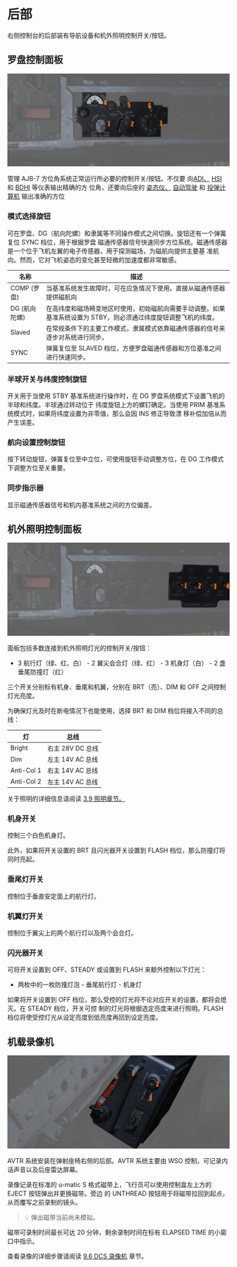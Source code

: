# 后部

右侧控制台的后部装有导航设备和机外照明控制开关/按钮。

## 罗盘控制面板

![CompassCtl](../../../img/pilot_comp_panel.jpg)

管理 AJB-7 方位角系统正常运行所必要的控制开关/按钮。不仅要
向[ADI、](../../pilot/flight_director_group.md#attitude-director-indicator)
[HSI](../../pilot/flight_director_group.md#horizontal-situation-indicator) 和
[BDHI](../../wso/upfront_indicators.md#bearing-distance-heading-indicator-bdhi) 等仪表输出精确的方
位角，还要向后座的 [姿态仪、](../../wso/upfront_indicators.md#attitude-indicator)
[自动驾驶](../../../systems/flight_controls_gear/flight_controls.md#auotmatic-flight-control-system-afcs)
和 [投弹计算机](../../../systems/weapon_systems/wrcs.md) 输出准确的方位

### 模式选择旋钮

可在罗盘、DG（航向陀螺）和隶属等不同操作模式之间切换。旋钮还有一个弹簧复位 SYNC 档位，用于根据罗盘
磁通传感器信号快速同步方位系统。磁通传感器是一个位于飞机左翼的电子传感器，用于探测磁场，为磁航向提供主要基
准航向。然而，它对飞机姿态的变化甚至轻微的加速度都非常敏感。

| 名称          | 描述                                                                                                              |
| ------------- | ----------------------------------------------------------------------------------------------------------------- |
| COMP (罗盘)   | 当基准系统发生故障时，可在应急情况下使用。直接从磁通传感器提供磁航向                                                  |
| DG (航向陀螺) | 在高纬度和磁场畸变地区时使用，初始磁航向需要手动调整。如果基准系统设置为 STBY，则必须通过纬度旋钮调整飞机的纬度。 |
| Slaved        | 在常规条件下的主要工作模式，隶属模式依靠磁通传感器的信号来逐步对系统进行同步。                                        |
| SYNC          | 弹簧复位至 SLAVED 档位，方便罗盘磁通传感器和方位基准之间进行快速同步。                                                |

### 半球开关与纬度控制旋钮

开关用于当使用 STBY 基准系统进行操作时，在 DG 罗盘系统模式下设置飞机的半球和纬度。半球通过转动位于
纬度旋钮上方的螺钉确定。当使用 PRIM 基准系统模式时，如果将纬度设置为非零值，那么会因 INS 修正导致漂
移补偿加倍从而产生误差。

### 航向设置控制旋钮

按下转动旋钮，弹簧复位至中立位，可使用旋钮手动调整方位，在 DG 工作模式下调整方位至关重要。

### 同步指示器

显示磁通传感器信号和机内基准系统之间的方位偏差。

## 机外照明控制面板

![ExtLights](../../../img/pilot_ext_lights_panel.jpg)

面板包括多数连接到机外照明灯光的控制开关/按钮：

- 3 航行灯（绿、红、白） - 2 翼尖会合灯（绿、红） - 3 机身灯（白） - 2 盏垂尾防撞灯（红）

三个开关分别标有机身、垂尾和机翼，分别在 BRT（亮）、DIM 和 OFF 之间控制灯光亮度。

为确保灯光及时在断电情况下也能使用，选择 BRT 和 DIM 档位将接入不同的总线：

| 灯         | 总线             |
| ---------- | ---------------- |
| Bright     | 右主 28V DC 总线 |
| Dim        | 左主 14V AC 总线 |
| Anti-Col 1 | 右主 14V AC 总线 |
| Anti-Col 2 | 左主 14V AC 总线 |

关于照明的详细信息请阅读 [3.9 照明章节。](../../../systems/lighting.md#exterior-lighting)

### 机身开关

控制三个白色机身灯。

此外，如果将开关设置的 BRT 且闪光器开关设置到 FLASH 档位，那么防撞灯将同时亮起。

### 垂尾灯开关

控制位于垂直安定面上的航行灯。

### 机翼灯开关

控制位于翼尖上的两个航行灯以及两个会合灯。

### 闪光器开关

可将开关设置到 OFF、STEADY 或设置到 FLASH 来额外控制以下灯光：

- 两枚中的一枚防撞灯泡 - 垂尾航行灯 - 机身灯

如果将开关设置到 OFF 档位，那么受控的灯光将不论对应开关的设置，都将会熄灭。在 STEADY 档位，开关可控
制的灯光将根据选定亮度来进行照明。FLASH 档位将使受控灯光从设定亮度到低亮度再回到设定亮度。

## 机载录像机

![Airborne Video Tape Recorder](../../../img/pilot_avtr.jpg)

AVTR 系统安装在弹射座椅右侧的后部。AVTR 系统主要由 WSO 控制，可记录内话声音以及后座雷达屏幕。

录像记录在标准的 u-matic S 格式磁带上，飞行员可以使用控制盒左上方的 EJECT 按钮弹出并更换磁带。旁边
的 UNTHREAD 按钮用于将磁带拉回到起点，从而覆写之前录制的镜头。

> 💡 弹出磁带当前尚未模拟。

磁带可录制时间最长可达 20 分钟，剩余录制时间在标有 ELAPSED TIME 的小窗口中指示。

查看录像的详细步骤请阅读 [9.6 DCS 录像机](../../../dcs/recorders.md) 章节。
